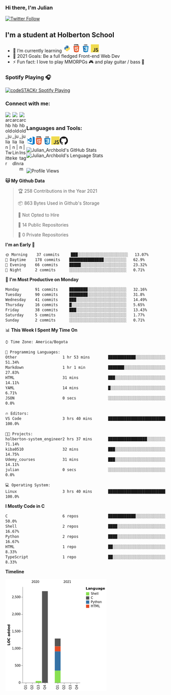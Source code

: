 ### Hi there, I'm Julian

[![Twitter Follow](https://img.shields.io/twitter/follow/archbold_julian?color=1DA1F2&logo=twitter&logoColor=1DA1F2&style=for-the-badge)](https://twitter.com/intent/follow?original_referer=https%3A%2F%2Fgithub.com%2Farchbold_julian&screen_name=archbold_julian)

## I'm a student at Holberton School

- 🌱 I’m currently learning <img alt="Python" width="25px" src="https://raw.githubusercontent.com/github/explore/80688e429a7d4ef2fca1e82350fe8e3517d3494d/topics/python/python.png" /> <img alt="HTML5" width="25px" src="https://raw.githubusercontent.com/github/explore/80688e429a7d4ef2fca1e82350fe8e3517d3494d/topics/html/html.png" /> <img alt="CSS3" width="25px" src="https://raw.githubusercontent.com/github/explore/80688e429a7d4ef2fca1e82350fe8e3517d3494d/topics/css/css.png" /> <img alt="JavaScript" width="25px" src="https://raw.githubusercontent.com/github/explore/80688e429a7d4ef2fca1e82350fe8e3517d3494d/topics/javascript/javascript.png" />
- 🥅 2021 Goals: Be a full fledged Front-end Web Dev
- ⚡ Fun fact: I love to play MMORPGs :video_game: and play guitar / bass :guitar:

### Spotify Playing 🎧

[<img src="https://now-playing-codestackr.vercel.app/api/spotify-playing" alt="codeSTACKr Spotify Playing" width="350" />](https://open.spotify.com/user/swyqyimdc12jajde4vpwd2x1b)

### Connect with me:

[<img align="left" alt="archbold_julian | Twitter" width="22px" src="https://cdn.jsdelivr.net/npm/simple-icons@v3/icons/twitter.svg" />][twitter]
[<img align="left" alt="archbold_julian | LinkedIn" width="22px" src="https://cdn.jsdelivr.net/npm/simple-icons@v3/icons/linkedin.svg" />][linkedin]
[<img align="left" alt="archbold_julian | Instagram" width="22px" src="https://cdn.jsdelivr.net/npm/simple-icons@v3/icons/instagram.svg" />][instagram]

<br />

### Languages and Tools:
<img align="left" alt="Visual Studio Code" width="26px" src="https://raw.githubusercontent.com/github/explore/80688e429a7d4ef2fca1e82350fe8e3517d3494d/topics/visual-studio-code/visual-studio-code.png" />
<img align="left" alt="HTML5" width="26px" src="https://raw.githubusercontent.com/github/explore/80688e429a7d4ef2fca1e82350fe8e3517d3494d/topics/html/html.png" />
<img align="left" alt="CSS3" width="26px" src="https://raw.githubusercontent.com/github/explore/80688e429a7d4ef2fca1e82350fe8e3517d3494d/topics/css/css.png" />
<img align="left" alt="JavaScript" width="26px" src="https://raw.githubusercontent.com/github/explore/80688e429a7d4ef2fca1e82350fe8e3517d3494d/topics/javascript/javascript.png" />
<img align="left" alt="GitHub" width="26px" src="https://raw.githubusercontent.com/github/explore/78df643247d429f6cc873026c0622819ad797942/topics/github/github.png" />

<br />
<br />

  <img align="left" alt="Julian_Archbold's GitHub Stats" src="https://github-readme-stats.kiba0510.vercel.app/api?username=kiba0510&theme=react&show_icons=true&hide_border=true" />
  <img alt="Julian_Archbold's Lenguage Stats" src="https://github-readme-stats.vercel.app/api/top-langs/?username=kiba0510&theme=react&show_icons=true&hide_border=true" />

<br />
<br />

<!--START_SECTION:waka-->
![Profile Views](http://img.shields.io/badge/Profile%20Views-89-blue)

**🐱 My Github Data** 

> 🏆 258 Contributions in the Year 2021
 > 
> 📦 863 Bytes Used in Github's Storage 
 > 
> 🚫 Not Opted to Hire
 > 
> 📜 14 Public Repositories 
 > 
> 🔑 0 Private Repositories  
 > 
**I'm an Early 🐤** 

```text
🌞 Morning    37 commits     ███░░░░░░░░░░░░░░░░░░░░░░   13.07% 
🌆 Daytime    178 commits    ███████████████░░░░░░░░░░   62.9% 
🌃 Evening    66 commits     █████░░░░░░░░░░░░░░░░░░░░   23.32% 
🌙 Night      2 commits      ░░░░░░░░░░░░░░░░░░░░░░░░░   0.71%

```
📅 **I'm Most Productive on Monday** 

```text
Monday       91 commits     ████████░░░░░░░░░░░░░░░░░   32.16% 
Tuesday      90 commits     ████████░░░░░░░░░░░░░░░░░   31.8% 
Wednesday    41 commits     ███░░░░░░░░░░░░░░░░░░░░░░   14.49% 
Thursday     16 commits     █░░░░░░░░░░░░░░░░░░░░░░░░   5.65% 
Friday       38 commits     ███░░░░░░░░░░░░░░░░░░░░░░   13.43% 
Saturday     5 commits      ░░░░░░░░░░░░░░░░░░░░░░░░░   1.77% 
Sunday       2 commits      ░░░░░░░░░░░░░░░░░░░░░░░░░   0.71%

```


📊 **This Week I Spent My Time On** 

```text
⌚︎ Time Zone: America/Bogota

💬 Programming Languages: 
Other                    1 hr 53 mins        ████████████░░░░░░░░░░░░░   51.34% 
Markdown                 1 hr 1 min          ███████░░░░░░░░░░░░░░░░░░   27.83% 
HTML                     31 mins             ███░░░░░░░░░░░░░░░░░░░░░░   14.11% 
YAML                     14 mins             █░░░░░░░░░░░░░░░░░░░░░░░░   6.71% 
JSON                     0 secs              ░░░░░░░░░░░░░░░░░░░░░░░░░   0.0%

🔥 Editors: 
VS Code                  3 hrs 40 mins       █████████████████████████   100.0%

🐱‍💻 Projects: 
holberton-system_engineer2 hrs 37 mins       █████████████████░░░░░░░░   71.14% 
kiba0510                 32 mins             ███░░░░░░░░░░░░░░░░░░░░░░   14.75% 
Udemy_courses            31 mins             ███░░░░░░░░░░░░░░░░░░░░░░   14.11% 
julian                   0 secs              ░░░░░░░░░░░░░░░░░░░░░░░░░   0.0%

💻 Operating System: 
Linux                    3 hrs 40 mins       █████████████████████████   100.0%

```

**I Mostly Code in C** 

```text
C                        6 repos             ████████████░░░░░░░░░░░░░   50.0% 
Shell                    2 repos             ████░░░░░░░░░░░░░░░░░░░░░   16.67% 
Python                   2 repos             ████░░░░░░░░░░░░░░░░░░░░░   16.67% 
HTML                     1 repo              ██░░░░░░░░░░░░░░░░░░░░░░░   8.33% 
TypeScript               1 repo              ██░░░░░░░░░░░░░░░░░░░░░░░   8.33%

```


**Timeline**

![Chart not found](https://raw.githubusercontent.com/kiba0510/kiba0510/main/charts/bar_graph.png) 


<!--END_SECTION:waka-->

[twitter]: https://twitter.com/archbold_julian
[instagram]: https://instagram.com/julian0510
[linkedin]: https://www.linkedin.com/in/julian-archbold-52a6718a/
